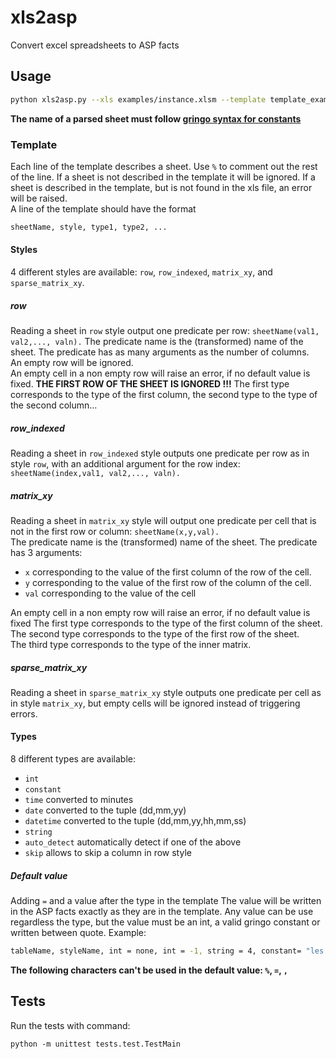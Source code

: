 # xls2asp

Convert excel spreadsheets to ASP facts

## Usage

```bash
python xls2asp.py --xls examples/instance.xlsm --template template_example.txt --output out.lp
```

**The name of a parsed sheet must follow [gringo syntax for constants](https://github.com/potassco/guide/releases/download/v2.2.0/guide.pdf#page=130)**

### Template

Each line of the template describes a sheet. Use `%` to comment out the rest of the line.
If a sheet is not described in the template it will be ignored.
If a sheet is described in the template, but is not found in the xls file, an error will be raised.  
A line of the template should have the format

```txt
sheetName, style, type1, type2, ...
```

#### Styles

4 different styles are available: `row`, `row_indexed`, `matrix_xy`, and `sparse_matrix_xy`.

##### row

Reading a sheet in `row` style output one predicate per row:  `sheetName(val1, val2,..., valn).`
The predicate name is the (transformed) name of the sheet. The predicate has as many arguments as the number of columns.  
An empty row will be ignored.  
An empty cell in a non empty row will raise an error, if no default value is fixed.
**THE FIRST ROW OF THE SHEET IS IGNORED !!!**
The first type corresponds to the type of the first column, the second type to the type of the second column...

##### row_indexed

Reading a sheet in `row_indexed` style outputs one predicate per row as in style `row`,
with an additional argument for the row index:  `sheetName(index,val1, val2,..., valn).`

##### matrix_xy

Reading a sheet in `matrix_xy` style will output one predicate per cell that is not in the first row or column:  `sheetName(x,y,val).`  
The predicate name is the (transformed) name of the sheet. The predicate has 3 arguments:

* `x` corresponding to the value of the first column of the row of the cell.
* `y` corresponding to the value of the first row of the column of the cell.
* `val` corresponding to the value of the cell

An empty cell in a non empty row will raise an error, if no default value is fixed
The first type corresponds to the type of the first column of the sheet.  
The second type corresponds to the type of the first row of the sheet.  
The third type corresponds to the type of the inner matrix.

##### sparse_matrix_xy

Reading a sheet in `sparse_matrix_xy` style outputs one predicate per cell as in style  `matrix_xy`, but empty cells will be ignored instead of triggering errors.

#### Types

8 different types are available:

* `int`
* `constant`
* `time`  converted to minutes
* `date`  converted to the tuple (dd,mm,yy)
* `datetime`  converted to the tuple (dd,mm,yy,hh,mm,ss)
* `string`
* `auto_detect` automatically detect if one of the above
* `skip` allows to skip a column in row style

##### Default value

Adding `=` and a value after the type in the template
The value will be written in the ASP facts exactly as they are in the template.
Any value can be use regardless the type, but the value must be an int, a valid gringo constant or written between quote.
Example:

```bash
tableName, styleName, int = none, int = -1, string = 4, constant= "les carottes sont cuites ☢ ☮"
```

**The following characters can't be used in the default value: `%`, `=`, `,`**

## Tests

Run the tests with command:

```shell
python -m unittest tests.test.TestMain
```